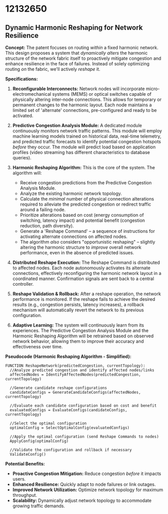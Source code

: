 # 12132650

## Dynamic Harmonic Reshaping for Network Resilience

**Concept:** The patent focuses on routing *within* a fixed harmonic network. This design proposes a system that *dynamically alters* the harmonic structure of the network fabric itself to proactively mitigate congestion and enhance resilience in the face of failures. Instead of solely optimizing routing *on* the fabric, we'll actively *reshape* it.

**Specifications:**

1.  **Reconfigurable Interconnects:** Network nodes will incorporate micro-electromechanical systems (MEMS) or optical switches capable of physically altering inter-node connections. This allows for temporary or permanent changes to the harmonic layout.  Each node maintains a limited set of 'alternate' connections, pre-configured and ready to be activated.

2.  **Predictive Congestion Analysis Module:** A dedicated module continuously monitors network traffic patterns. This module will employ machine learning models trained on historical data, real-time telemetry, and predicted traffic forecasts to identify potential congestion hotspots *before* they occur. The module will predict load based on application profiles (video streaming has different characteristics to database queries).

3.  **Harmonic Reshaping Algorithm:**  This is the core of the system. The algorithm will:
    *   Receive congestion predictions from the Predictive Congestion Analysis Module.
    *   Analyze the existing harmonic network topology.
    *   Calculate the *minimal* number of physical connection alterations required to alleviate the predicted congestion or redirect traffic around a failing node.
    *   Prioritize alterations based on cost (energy consumption of switching, latency impact) and potential benefit (congestion reduction, path diversity).
    *   Generate a 'Reshape Command' – a sequence of instructions for activating alternate connections on affected nodes.
    *   The algorithm *also* considers "opportunistic reshaping" – slightly altering the harmonic structure to *improve* overall network performance, even in the absence of predicted issues.

4.  **Distributed Reshape Execution:** The Reshape Command is distributed to affected nodes. Each node autonomously activates its alternate connections, effectively reconfiguring the harmonic network layout in a coordinated manner.  Confirmation signals are sent back to a central controller.

5.  **Reshape Validation & Rollback:** After a reshape operation, the network performance is monitored. If the reshape fails to achieve the desired results (e.g., congestion persists, latency increases), a rollback mechanism will automatically revert the network to its previous configuration.

6.  **Adaptive Learning:** The system will continuously learn from its experiences.  The Predictive Congestion Analysis Module and the Harmonic Reshaping Algorithm will be retrained based on observed network behavior, allowing them to improve their accuracy and effectiveness over time.

**Pseudocode (Harmonic Reshaping Algorithm - Simplified):**

```
FUNCTION ReshapeNetwork(predictedCongestion, currentTopology):
  //Analyze predicted congestion and identify affected nodes/links
  affectedNodes = IdentifyAffectedNodes(predictedCongestion, currentTopology)

  //Generate candidate reshape configurations
  candidateConfigs = GenerateCandidateConfigs(affectedNodes, currentTopology)

  //Evaluate each candidate configuration based on cost and benefit
  evaluatedConfigs = EvaluateConfigs(candidateConfigs, currentTopology)

  //Select the optimal configuration
  optimalConfig = SelectOptimalConfig(evaluatedConfigs)

  //Apply the optimal configuration (send Reshape Commands to nodes)
  ApplyConfig(optimalConfig)

  //Validate the configuration and rollback if necessary
  ValidateConfig()
```

**Potential Benefits:**

*   **Proactive Congestion Mitigation:** Reduce congestion *before* it impacts users.
*   **Enhanced Resilience:** Quickly adapt to node failures or link outages.
*   **Improved Network Utilization:** Optimize network topology for maximum throughput.
*   **Scalability:** Dynamically adjust network topology to accommodate growing traffic demands.